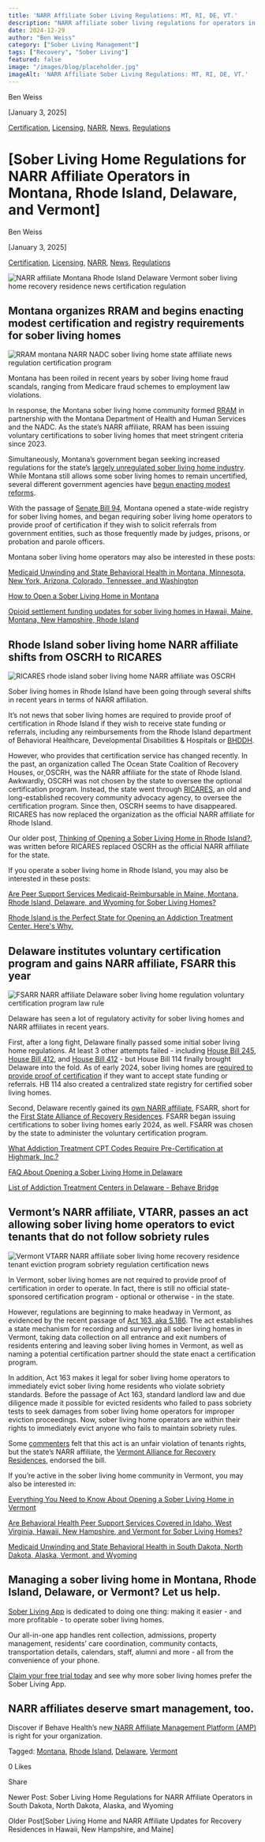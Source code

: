 ```yaml
---
title: 'NARR Affiliate Sober Living Regulations: MT, RI, DE, VT.'
description: "NARR affiliate sober living regulations for operators in MT, RI, DE, & VT. Understand key state requirements."
date: 2024-12-29
author: "Ben Weiss"
category: ["Sober Living Management"]
tags: ["Recovery", "Sober Living"]
featured: false
image: "/images/blog/placeholder.jpg"
imageAlt: 'NARR Affiliate Sober Living Regulations: MT, RI, DE, VT.'
---
```


Ben Weiss

[January 3, 2025]

[Certification](/sober-living-app-blog/category/Certification), [Licensing](/sober-living-app-blog/category/Licensing), [NARR](/sober-living-app-blog/category/NARR), [News](/sober-living-app-blog/category/News), [Regulations](/sober-living-app-blog/category/Regulations)

#  [Sober Living Home Regulations for NARR Affiliate Operators in Montana, Rhode Island, Delaware, and Vermont]

Ben Weiss

[January 3, 2025]

[Certification](/sober-living-app-blog/category/Certification), [Licensing](/sober-living-app-blog/category/Licensing), [NARR](/sober-living-app-blog/category/NARR), [News](/sober-living-app-blog/category/News), [Regulations](/sober-living-app-blog/category/Regulations)

![NARR affiliate Montana Rhode Island Delaware Vermont sober living home recovery residence news certification regulation](/images/blog/sober-living-home-regulations-for-narr-affiliate-operators-in-montana-rhode-island-delaware-and-vermont/Screen_Shot_2024-12-29_at_6.32.26_PM.png)

## Montana organizes RRAM and begins enacting modest certification and registry requirements for sober living homes

![RRAM montana NARR NADC sober living home state affiliate news regulation certification program](/images/blog/sober-living-home-regulations-for-narr-affiliate-operators-in-montana-rhode-island-delaware-and-vermont/Screen_Shot_2024-12-29_at_6.32.36_PM.png)

Montana has been roiled in recent years by sober living home fraud scandals, ranging from Medicare fraud schemes to employment law violations. 

In response, the Montana sober living home community formed [RRAM](https://www.rramontana.org) in partnership with the Montana Department of Health and Human Services and the NADC. As the state’s NARR affiliate, RRAM has been issuing voluntary certifications to sober living homes that meet stringent criteria since 2023. 

Simultaneously, Montana’s government began seeking increased regulations for the state’s  [largely unregulated sober living home industry](https://montanafreepress.org/2023/01/03/the-unregulated-world-of-montanas-sober-living-recovery-homes/). While Montana still allows some sober living homes to remain uncertified, several different government agencies have [begun enacting modest reforms](https://nbcmontana.com/news/local/sober-living-home-operators-push-back-against-oversight-bill). 

With the passage of [Senate Bill 94](https://apps.montanafreepress.org/capitol-tracker-2023/bills/sb-94/?_gl=1*16r4d1b*_ga*YW1wLVNLMTRpcUdCRk9rZjJQanQtd1dkY2c.), Montana opened a state-wide registry for sober living homes, and began requiring sober living home operators to provide proof of certification if they wish to solicit referrals from government entities, such as those frequently made by judges, prisons, or probation and parole officers.   

Montana sober living home operators may also be interested in these posts:

[Medicaid Unwinding and State Behavioral Health in Montana, Minnesota, New York, Arizona, Colorado, Tennessee, and Washington](https://behavehealth.com/blog/2023/4/17/medicaid-unwinding-and-state-behavioral-health-in-montana-minnesota-new-york-arizona-colorado-tennessee-and-washington)

[How to Open a Sober Living Home in Montana](../../../2022/12/13/how-to-open-a-sober-living-home-in-montana.html)

[Opioid settlement funding updates for sober living homes in Hawaii, Maine, Montana, New Hampshire, Rhode Island](/sober-living-app-blog/opioid-settlement-funding-updates-for-sober-living-homes-in-hawaii-maine-montana-new-hampshire-rhode-island)

## Rhode Island sober living home NARR affiliate shifts from OSCRH to RICARES

![RICARES rhode island sober living home NARR affiliate was OSCRH](/images/blog/sober-living-home-regulations-for-narr-affiliate-operators-in-montana-rhode-island-delaware-and-vermont/Screen_Shot_2024-12-29_at_6.32.45_PM.png)

Sober living homes in Rhode Island have been going through several shifts in recent years in terms of NARR affiliation. 

It’s not news that sober living homes are required to provide proof of certification in Rhode Island if they wish to receive state funding or referrals, including any reimbursements from the Rhode Island department of Behavioral Healthcare, Developmental Disabilities & Hospitals or [BHDDH](https://bhddh.ri.gov/substance-useaddiction/recovery-services/recovery-housing-certification). 

However, who provides that certification service has changed recently. In the past, an organization called The Ocean State Coalition of Recovery Houses, or[ ](https://www.recoveryhousingri.com/)OSCRH, was the NARR affiliate for the state of Rhode Island. Awkwardly, OSCRH was not chosen by the state to oversee the optional certification program. Instead, the state went through [RICARES](https://ricares.org/), an old and long-established recovery community advocacy agency, to oversee the certification program. Since then, OSCRH seems to have disappeared. RICARES has now replaced the organization as the official NARR affiliate for Rhode Island. 

Our older post, [Thinking of Opening a Sober Living Home in Rhode Island?, ](../../../2023/2/7/thinking-of-opening-a-sober-living-home-in-rhode-islandnbsp.html)was written before RICARES replaced OSCRH as the official NARR affiliate for the state. 

If you operate a sober living home in Rhode Island, you may also be interested in these posts:

[Are Peer Support Services Medicaid-Reimbursable in Maine, Montana, Rhode Island, Delaware, and Wyoming for Sober Living Homes?](/sober-living-app-blog/are-peer-support-services-medicaid-reimbursable-in-maine-montana-rhode-island-delaware-and-wyoming-for-sober-living-homes)

[Rhode Island is the Perfect State for Opening an Addiction Treatment Center. Here's Why. ](https://behavehealth.com/blog/2022/7/28/rhode-island-is-the-perfect-state-for-opening-an-addiction-treatment-center-heres-whynbsp)

## Delaware institutes voluntary certification program and gains NARR affiliate, FSARR this year 

![FSARR NARR affiliate Delaware sober living home regulation voluntary certification program law rule](/images/blog/sober-living-home-regulations-for-narr-affiliate-operators-in-montana-rhode-island-delaware-and-vermont/Screen_Shot_2024-12-29_at_6.32.53_PM.png)

Delaware has seen a lot of regulatory activity for sober living homes and NARR affiliates in recent years. 

First, after a long fight, Delaware finally passed some initial sober living home regulations. At least 3 other attempts failed - including [House Bill 245](https://legis.delaware.gov/BillDetail?LegislationId=47798), [House Bill 412](https://legis.delaware.gov/json/BillDetail/GenerateHtmlDocument?legislationId=109517&legislationTypeId=1&docTypeId=2&legislationName=HB421), and [House Bill 412](https://fastdemocracy.com/bill-search/de/151/bills/DEB00004717/) \- but House Bill 114 finally brought Delaware into the fold. As of early 2024, sober living homes are [required to provide proof of certification](https://www.wdel.com/news/delaware-begins-certification-process-for-recovery-residences/article_4a6d16a2-1872-11ef-84f0-9f9087e55412.html) if they want to accept state funding or referrals. HB 114 also created a centralized state registry for certified sober living homes. 

Second, Delaware recently gained its [own NARR affiliate](https://narronline.org/affiliate/first-state-alliance-of-recovery-residences/), FSARR, short for the [First State Alliance of Recovery Residences](https://fsarr.org/about/). FSARR began issuing certifications to sober living homes early 2024, as well. FSARR was chosen by the state to administer the voluntary certification program.   

[What Addiction Treatment CPT Codes Require Pre-Certification at Highmark, Inc.?](https://behavehealth.com/blog/2022/6/7/what-addiction-treatment-cpt-codes-require-pre-certification-at-highmark-inc)

[FAQ About Opening a Sober Living Home in Delaware](../../../2023/2/13/faq-about-opening-a-sober-living-home-in-delaware.html)

[List of Addiction Treatment Centers in Delaware - Behave Bridge](https://bridge.behavehealth.com/rehabs/delaware)

## Vermont’s NARR affiliate, VTARR, passes an act allowing sober living home operators to evict tenants that do not follow sobriety rules 

![Vermont VTARR NARR affiliate sober living home recovery residence tenant eviction program sobriety regulation certification news](/images/blog/sober-living-home-regulations-for-narr-affiliate-operators-in-montana-rhode-island-delaware-and-vermont/Screen_Shot_2024-12-29_at_6.33.02_PM.png)

In Vermont, sober living homes are not required to provide proof of certification in order to operate. In fact, there is still no official state-sponsored certification program - optional or otherwise - in the state. 

However, regulations are beginning to make headway in Vermont, as evidenced by the recent passage of [Act 163, aka S.186](https://legislature.vermont.gov/bill/status/2024/S.186). The act establishes a state mechanism for recording and surveying all sober living homes in Vermont, taking data collection on all entrance and exit numbers of residents entering and leaving sober living homes in Vermont, as well as naming a potential certification partner should the state enact a certification program. 

In addition, Act 163 makes it legal for sober living home operators to immediately evict sober living home residents who violate sobriety standards. Before the passage of Act 163, standard landlord law and due diligence made it possible for evicted residents who failed to pass sobriety tests to seek damages from sober living home operators for improper eviction proceedings. Now, sober living home operators are within their rights to immediately evict anyone who fails to maintain sobriety rules. 

Some [commenters](https://vtdigger.org/2024/05/07/tom-dalton-stripping-standard-protections-from-sober-house-tenants-is-unnecessary-and-dangerous/) felt that this act is an unfair violation of tenants rights, but the state’s NARR affiliate, the [Vermont Alliance for Recovery Residences](https://vtarr.org/), endorsed the bill. 

If you’re active in the sober living home community in Vermont, you may also be interested in: 

[Everything You Need to Know About Opening a Sober Living Home in Vermont ](../../../2023/2/27/everything-you-need-to-know-about-opening-a-sober-living-home-in-vermontnbsp.html)

[Are Behavioral Health Peer Support Services Covered in Idaho, West Virginia, Hawaii, New Hampshire, and Vermont for Sober Living Homes?](/sober-living-app-blog/are-behavioral-health-peer-support-services-covered-in-idaho-west-virginia-hawaii-new-hampshire-and-vermont-for-sober-living-homes)

[Medicaid Unwinding and State Behavioral Health in South Dakota, North Dakota, Alaska, Vermont, and Wyoming](https://behavehealth.squarespace.com/blog/2023/5/9/medicaid-unwinding-and-state-behavioral-health-in-south-dakota-north-dakota-alaska-vermont-and-wyoming)

## Managing a sober living home in Montana, Rhode Island, Delaware, or Vermont? Let us help.

[Sober Living App](/) is dedicated to doing one thing: making it easier - and more profitable - to operate sober living homes. 

Our all-in-one app handles rent collection, admissions, property management, residents’ care coordination, community contacts, transportation details, calendars, staff, alumni and more - all from the convenience of your phone. 

[Claim your free trial today](https://behavehealth.com/get-started?__hstc=135632115.075701b9fb7ccd58adc7b5b57a792227.1708902226082.1722205853113.1722795767849.32&__hssc=135632115.7.1722795767849&__hsfp=3530606189) and see why more sober living homes prefer the Sober Living App.

## NARR affiliates deserve smart management, too. 

Discover if Behave Health’s new[ NARR Affiliate Management Platform (AMP)](https://behavehealth.com/narr-affiliate) is right for your organization.

Tagged: [Montana](/sober-living-app-blog/tag/Montana), [Rhode Island](/sober-living-app-blog/tag/Rhode+Island), [Delaware](/sober-living-app-blog/tag/Delaware), [Vermont](/sober-living-app-blog/tag/Vermont)

0 Likes

Share

Newer Post: Sober Living Home Regulations for NARR Affiliate Operators in South Dakota, North Dakota, Alaska, and Wyoming

Older Post[Sober Living Home and NARR Affiliate Updates for Recovery Residences in Hawaii, New Hampshire, and Maine]